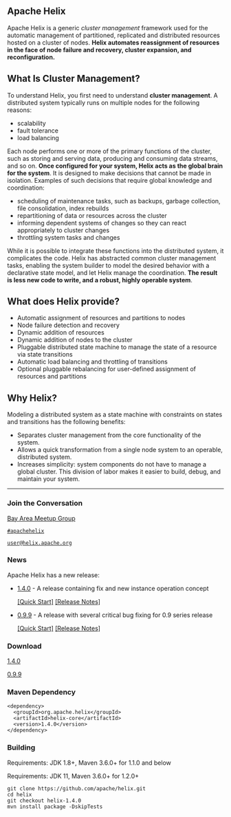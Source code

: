 <!---
Licensed to the Apache Software Foundation (ASF) under one
or more contributor license agreements.  See the NOTICE file
distributed with this work for additional information
regarding copyright ownership.  The ASF licenses this file
to you under the Apache License, Version 2.0 (the
"License"); you may not use this file except in compliance
with the License.  You may obtain a copy of the License at

  http://www.apache.org/licenses/LICENSE-2.0

Unless required by applicable law or agreed to in writing,
software distributed under the License is distributed on an
"AS IS" BASIS, WITHOUT WARRANTIES OR CONDITIONS OF ANY
KIND, either express or implied.  See the License for the
specific language governing permissions and limitations
under the License.
-->

<head>
  <title>Home</title>
</head>


## Apache Helix

Apache Helix is a generic _cluster management_ framework used for the automatic management of partitioned, replicated and distributed resources hosted on a cluster of nodes. __Helix automates reassignment of resources in the face of node failure and recovery, cluster expansion, and reconfiguration.__


## What Is Cluster Management?

To understand Helix, you first need to understand __cluster management__. A distributed system typically runs on multiple nodes for the following reasons:

* scalability
* fault tolerance
* load balancing

Each node performs one or more of the primary functions of the cluster, such as storing and serving data, producing and consuming data streams, and so on. __Once configured for your system, Helix acts as the global brain for the system__. It is designed to make decisions that cannot be made in isolation.  Examples of such decisions that require global knowledge and coordination:

* scheduling of maintenance tasks, such as backups, garbage collection, file consolidation, index rebuilds
* repartitioning of data or resources across the cluster
* informing dependent systems of changes so they can react appropriately to cluster changes
* throttling system tasks and changes

While it is possible to integrate these functions into the distributed system, it complicates the code. Helix has abstracted common cluster management tasks, enabling the system builder to model the desired behavior with a declarative state model, and let Helix manage the coordination. __The result is less new code to write, and a robust, highly operable system__.

## What does Helix provide?

* Automatic assignment of resources and partitions to nodes
* Node failure detection and recovery
* Dynamic addition of resources
* Dynamic addition of nodes to the cluster
* Pluggable distributed state machine to manage the state of a resource via state transitions
* Automatic load balancing and throttling of transitions
* Optional pluggable rebalancing for user-defined assignment of resources and partitions


## Why Helix?

Modeling a distributed system as a state machine with constraints on states and transitions has the following benefits:

* Separates cluster management from the core functionality of the system.
* Allows a quick transformation from a single node system to an operable, distributed system.
* Increases simplicity: system components do not have to manage a global cluster.  This division of labor makes it easier to build, debug, and maintain your system.

---

### Join the Conversation

[Bay Area Meetup Group](https://www.meetup.com/Building-distributed-systems-using-Apache-Helix-Meetup-group/)

[`#apachehelix`](./IRC.html)

[`user@helix.apache.org`](mailto:user@helix.apache.org)

### News

Apache Helix has a new release:

* [1.4.0](./1.4.0-docs/index.html) - A release containing fix and new instance operation concept

    [\[Quick Start\]](./1.4.0-docs/Quickstart.html) [\[Release Notes\]](./1.4.0-docs/releasenotes/release-1.4.0.html)

* [0.9.9](./0.9.9-docs/index.html) - A release with several critical bug fixing for 0.9 series release

    [\[Quick Start\]](./0.9.9-docs/Quickstart.html) [\[Release Notes\]](./0.9.9-docs/releasenotes/release-0.9.9.html)

### Download

<a href="./1.4.0-docs/download.html" class="btn btn-primary btn-small">1.4.0</a>

<a href="./0.9.9-docs/download.html" class="btn btn-primary btn-small">0.9.9</a>

### Maven Dependency

```
<dependency>
  <groupId>org.apache.helix</groupId>
  <artifactId>helix-core</artifactId>
  <version>1.4.0</version>
</dependency>
```

### Building

Requirements: JDK 1.8+, Maven 3.6.0+ for 1.1.0 and below

Requirements: JDK 11, Maven 3.6.0+ for 1.2.0+

```
git clone https://github.com/apache/helix.git
cd helix
git checkout helix-1.4.0
mvn install package -DskipTests
```
